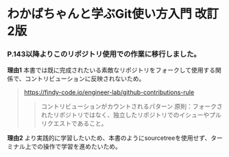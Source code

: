 # わかばちゃんと学ぶGit使い方入門 改訂2版

### P.143以降よりこのリポジトリ使用での作業に移行しました。

**理由1** 本書では既に完成されたいる素敵なリポジトリをフォークして使用する関係で、コントリビューションに反映されないため。
> https://findy-code.io/engineer-lab/github-contributions-rule
>> コントリビューションがカウントされるパターン
原則：フォークされたリポジトリではなく、独立したリポジトリでのイシューやプルリクエストであること。

**理由2** より実践的に学習したいため、本書のようにsourcetreeを使用せず、ターミナル上での操作で学習を進めたいため。
